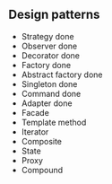 ## Design patterns

- Strategy done
- Observer done
- Decorator done
- Factory done
- Abstract factory done
- Singleton done
- Command done
- Adapter done
- Facade
- Template method
- Iterator
- Composite
- State
- Proxy
- Compound
